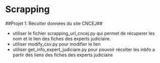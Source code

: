 # Scrapping

##Projet 1: Récolter données du site CNCEJ##

* utiliser le fichier scrapping_url_cncej.py qui permet de récuperer les nom et le lien des fiches des experts judiciaire.
* utiliser modify_csv.py pour modifier le lien 
* utiliser get_info_expert_judiciare.py pour pouvoir récolter les inbfo a partir des liens des fiches des experts judiciaire
